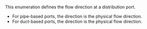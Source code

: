﻿This enumeration defines the flow direction at a distribution port.

* For pipe-based ports, the direction is the physical flow direction.
* For duct-based ports, the direction is the physical flow direction.